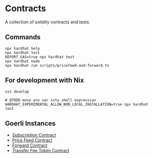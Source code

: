 # Contracts
A collection of solidity contracts and tests.

## Commands
```shell
npx hardhat help
npx hardhat test
REPORT_GAS=true npx hardhat test
npx hardhat node
npx hardhat run scripts/pricefeed-and-forward.ts
```

## For development with Nix
```
nix develop

# @TODO move env var into shell expression
HARDHAT_EXPERIMENTAL_ALLOW_NON_LOCAL_INSTALLATION=true npx hardhat test
```

## Goerli Instances
- [Subscription Contract](https://goerli.etherscan.io/address/0xdf5de56B46A8045f46691E0B6573DaD2C6Be8e79)
- [Price Feed Contract](https://goerli.etherscan.io/address/0xb80EB65E780699Cd434Efe525C0aAba4d82c74D7)
- [Forward Contract](https://goerli.etherscan.io/address/0x35d4Bad2B2E36226fbEd825e54Ca04252d413365)
- [Transfer Fee Token Contract](https://goerli.etherscan.io/token/0xAAa1badE9f4Cf514bbB76B1666836DDc75fb914f)